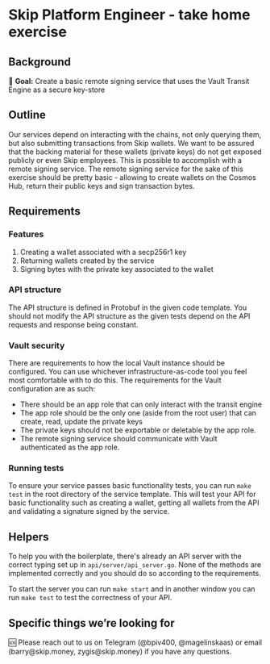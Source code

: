 # Skip Platform Engineer - take home exercise

## Background

🎯 **Goal:** Create a basic remote signing service that uses the Vault Transit Engine as a secure key-store

## Outline

Our services depend on interacting with the chains, not only querying them, but also submitting transactions from Skip wallets. We want to be assured that the backing material for these wallets (private keys) do not get exposed publicly or even Skip employees. This is possible to accomplish with a remote signing service. The remote signing service for the sake of this exercise should be pretty basic - allowing to create wallets on the Cosmos Hub, return their public keys and sign transaction bytes.

## Requirements

### Features

1. Creating a wallet associated with a secp256r1 key
2. Returning wallets created by the service
3. Signing bytes with the private key associated to the wallet

### API structure

The API structure is defined in Protobuf in the given code template. You should not modify the API structure as the given tests depend on the API requests and response being constant.

### Vault security

There are requirements to how the local Vault instance should be configured. You can use whichever infrastructure-as-code tool you feel most comfortable with to do this. The requirements for the Vault configuration are as such:

- There should be an app role that can only interact with the transit engine
- The app role should be the only one (aside from the root user) that can create, read, update the private keys
- The private keys should not be exportable or deletable by the app role.
- The remote signing service should communicate with Vault authenticated as the app role.

### Running tests

To ensure your service passes basic functionality tests, you can run `make test` in the root directory of the service template. This will test your API for basic functionality such as creating a wallet, getting all wallets from the API and validating a signature signed by the service.

## Helpers

To help you with the boilerplate, there's already an API server with the correct typing set up in `api/server/api_server.go`. None of the methods are implemented correctly and you should do so according to the requirements.

To start the server you can run `make start` and in another window you can run `make test` to test the correctness of your API.

## Specific things we’re looking for


<aside>
🆘 Please reach out to us on Telegram (@bpiv400, @magelinskaas) or email (barry@skip.money, zygis@skip.money) if you have any questions.

</aside>

###
